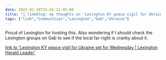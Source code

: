 ```yaml
---
date: 2022-02-28T15:41:21-05:00
title: "🔗 linkblog: my thoughts on 'Lexington KY peace vigil for Ukraine set for Wednesday | Lexington Herald Leader'"
tags: ["link","Communities","Lexington","Gab","Ukraine"]
---
```

Proud of Lexington for hosting this. Also wondering if I should check the Lexington groups on Gab to see if the local far-right is cranky about it.
 
[link to 'Lexington KY peace vigil for Ukraine set for Wednesday | Lexington Herald Leader'](https://www.kentucky.com/news/local/counties/fayette-county/article258885598.html)
